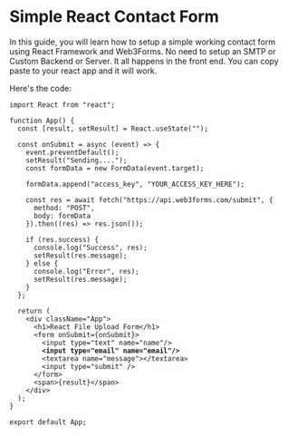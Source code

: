 # Simple React Contact Form

In this guide, you will learn how to setup a simple working contact form using React Framework and Web3Forms. No need to setup an SMTP or Custom Backend or Server. It all happens in the front end.  You can copy paste to your react app and it will work.&#x20;

Here's the code:

<pre class="language-jsx"><code class="lang-jsx">import React from "react";

function App() {
  const [result, setResult] = React.useState("");

  const onSubmit = async (event) => {
    event.preventDefault();
    setResult("Sending....");
    const formData = new FormData(event.target);

    formData.append("access_key", "YOUR_ACCESS_KEY_HERE");

    const res = await fetch("https://api.web3forms.com/submit", {
      method: "POST",
      body: formData
    }).then((res) => res.json());

    if (res.success) {
      console.log("Success", res);
      setResult(res.message);
    } else {
      console.log("Error", res);
      setResult(res.message);
    }
  };

  return (
    &#x3C;div className="App">
      &#x3C;h1>React File Upload Form&#x3C;/h1>
      &#x3C;form onSubmit={onSubmit}>
        &#x3C;input type="text" name="name"/>
<strong>        &#x3C;input type="email" name="email"/>
</strong>        &#x3C;textarea name="message">&#x3C;/textarea>
        &#x3C;input type="submit" />
      &#x3C;/form>
      &#x3C;span>{result}&#x3C;/span>
    &#x3C;/div>
  );
}

export default App;</code></pre>
